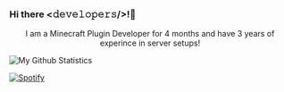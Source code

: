 ### Hi there <𝚍𝚎𝚟𝚎𝚕𝚘𝚙𝚎𝚛𝚜/>!👋
</div>

<div align="center">
 I am a Minecraft Plugin Developer for 4 months and have 3 years of experince in server setups!
 
</div>

 ![My Github Statistics](https://github-readme-stats.vercel.app/api?username=aarushbhutra&show_icons=true&theme=merko)
 
 
 <a href="https://open.spotify.com/user/9deg0bdti7hp1m5k9jnp1tdqf?si=25b994a7b27943fb" target="_blank"><img src="https://img.shields.io/badge/Spotify-%231ED760.svg?&style=flat-square&logo=spotify&logoColor=white" alt="Spotify"></a>
 
<!--
**aarushbhutra/aarushbhutra** is a ✨ _special_ ✨ repository because its `README.md` (this file) appears on your GitHub profile.

Here are some ideas to get you started:

- 🔭 I’m currently working on ...
- 🌱 I’m currently learning ...
- 👯 I’m looking to collaborate on ...
- 🤔 I’m looking for help with ...
- 💬 Ask me about ...
- 📫 How to reach me: ...
- 😄 Pronouns: ...
- ⚡ Fun fact: ...
-->
